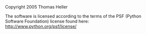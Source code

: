 Copyright 2005 Thomas Heller

The software is licensed according to the terms of the PSF (Python Software Foundation) license found here: http://www.python.org/psf/license/